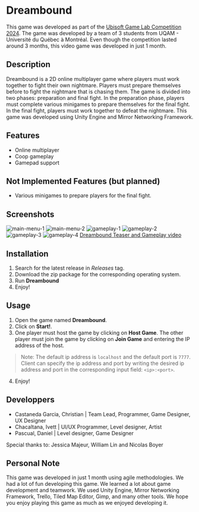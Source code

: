 # Dreambound

This game was developed as part of the [Ubisoft Game Lab Competition 2024](https://montreal.ubisoft.com/fr/nos-engagements/education/concours-universitaire/). The game was developed by a team of 3 students from UQAM - Université du Québec à Montréal. Even though the competition lasted around 3 months, this video game was developed in just 1 month.

## Description

Dreambound is a 2D online multiplayer game where players must work together to fight their own nightmare. Players must prepare themselves before to fight the nightmare that is chasing them. The game is divided into two phases: preparation and final fight. In the preparation phase, players must complete various minigames to prepare themselves for the final fight. In the final fight, players must work together to defeat the nightmare.
This game was developed using Unity Engine and Mirror Networking Framework.

## Features
- Online multiplayer
- Coop gameplay
- Gamepad support

## Not Implemented Features (but planned)
- Various minigames to prepare players for the final fight.

## Screenshots

![main-menu-1](https://drive.google.com/uc?export=view&id=1iow9rxwq9P9wsdMB0Dq78I52GDcxf1ns)
![main-menu-2](https://drive.google.com/uc?export=view&id=1PGdm829QAyMgPKk_MAEjDN2bq05BNp7W)
![gameplay-1](https://drive.google.com/uc?export=view&id=17W4m3BpfU-HJjWBsegOTgoO9V1Os8Xnb)
![gameplay-2](https://drive.google.com/uc?export=view&id=1fVLrhHOebYOeseWDADHPcv03j0bS9AXT)
![gameplay-3](https://drive.google.com/uc?export=view&id=1mEGXPwmWeSpQGlX0InN7hnA5IXYQR8zO)
![gameplay-4](https://drive.google.com/uc?export=view&id=1WLbyOLTKUD5kFzEjX9Tq4IZmTwDwWybX)
[Dreambound Teaser and Gameplay video](https://drive.google.com/file/d/1SwjQZM_aWWCuEMJ3wPIQaZDEZK0bRfI_/preview)

## Installation

1. Search for the latest release in *Releases* tag.
2. Download the zip package for the corresponding operating system.
3. Run **Dreambound**
4. Enjoy!

## Usage
1. Open the game named **Dreambound**.
2. Click on **Start!**.
3. One player must host the game by clicking on **Host Game**. The other player must join the game by clicking on **Join Game** and entering the IP address of the host.
> Note: The default ip address is `localhost` and the default port is `7777`. Client can specify the ip address and port by writing the desired ip address and port in the corresponding input field: `<ip>:<port>`.
4. Enjoy!

## Developpers
- Castaneda Garcia, Christian | Team Lead, Programmer, Game Designer, UX Designer
- Chacaltana, Ivett | UI/UX Programmer, Level designer, Artist
- Pascual, Daniel | Level designer, Game Designer

Special thanks to:
Jessica Majeur, William Lin and Nicolas Boyer

## Personal Note
This game was developed in just 1 month using agile methodologies. We had a lot of fun developing this game. We learned a lot about game development and teamwork. We used Unity Engine, Mirror Networking Framework, Trello, Tiled Map Editor, Gimp, and many other tools. We hope you enjoy playing this game as much as we enjoyed developing it.

